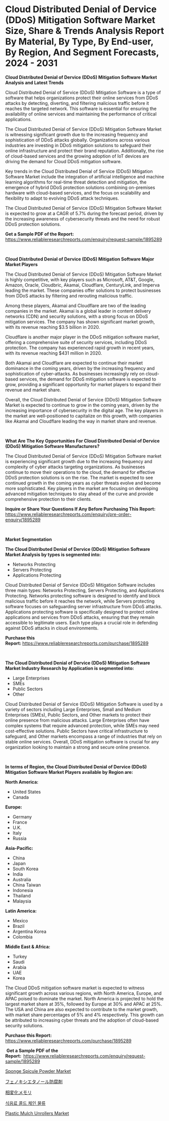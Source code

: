 <p><h1>Cloud Distributed Denial of Dervice (DDoS) Mitigation Software Market Size, Share & Trends Analysis Report By Material, By Type, By End-user, By Region, And Segment Forecasts, 2024 - 2031</h1></p><p><strong>Cloud Distributed Denial of Dervice (DDoS) Mitigation Software Market Analysis and Latest Trends</strong></p>
<p><p>Cloud Distributed Denial of Service (DDoS) Mitigation Software is a type of software that helps organizations protect their online services from DDoS attacks by detecting, diverting, and filtering malicious traffic before it reaches the targeted network. This software is essential for ensuring the availability of online services and maintaining the performance of critical applications.</p><p>The Cloud Distributed Denial of Service (DDoS) Mitigation Software Market is witnessing significant growth due to the increasing frequency and sophistication of DDoS attacks globally. Organizations across various industries are investing in DDoS mitigation solutions to safeguard their online infrastructure and protect their brand reputation. Additionally, the rise of cloud-based services and the growing adoption of IoT devices are driving the demand for Cloud DDoS mitigation software.</p><p>Key trends in the Cloud Distributed Denial of Service (DDoS) Mitigation Software Market include the integration of artificial intelligence and machine learning algorithms for real-time threat detection and mitigation, the emergence of hybrid DDoS protection solutions combining on-premises hardware with cloud-based services, and the focus on scalability and flexibility to adapt to evolving DDoS attack techniques.</p><p>The Cloud Distributed Denial of Service (DDoS) Mitigation Software Market is expected to grow at a CAGR of 5.7% during the forecast period, driven by the increasing awareness of cybersecurity threats and the need for robust DDoS protection solutions.</p></p>
<p><strong>Get a Sample PDF of the Report:&nbsp;</strong> <a href="https://www.reliableresearchreports.com/enquiry/request-sample/1895289">https://www.reliableresearchreports.com/enquiry/request-sample/1895289</a></p>
<p>&nbsp;</p>
<p><strong>Cloud Distributed Denial of Dervice (DDoS) Mitigation Software Major Market Players</strong></p>
<p><p>The Cloud Distributed Denial of Service (DDoS) Mitigation Software Market is highly competitive, with key players such as Microsoft, AT&T, Google, Amazon, Oracle, Cloudbric, Akamai, Cloudflare, CenturyLink, and Imperva leading the market. These companies offer solutions to protect businesses from DDoS attacks by filtering and rerouting malicious traffic.</p><p>Among these players, Akamai and Cloudflare are two of the leading companies in the market. Akamai is a global leader in content delivery networks (CDN) and security solutions, with a strong focus on DDoS mitigation services. The company has shown significant market growth, with its revenue reaching $3.5 billion in 2020.</p><p>Cloudflare is another major player in the DDoS mitigation software market, offering a comprehensive suite of security services, including DDoS protection. The company has experienced rapid growth in recent years, with its revenue reaching $431 million in 2020.</p><p>Both Akamai and Cloudflare are expected to continue their market dominance in the coming years, driven by the increasing frequency and sophistication of cyber-attacks. As businesses increasingly rely on cloud-based services, the demand for DDoS mitigation software is expected to grow, providing a significant opportunity for market players to expand their revenue and market share.</p><p>Overall, the Cloud Distributed Denial of Service (DDoS) Mitigation Software Market is expected to continue to grow in the coming years, driven by the increasing importance of cybersecurity in the digital age. The key players in the market are well-positioned to capitalize on this growth, with companies like Akamai and Cloudflare leading the way in market share and revenue.</p></p>
<p>&nbsp;</p>
<p><strong>What Are The Key Opportunities For Cloud Distributed Denial of Dervice (DDoS) Mitigation Software Manufacturers?</strong></p>
<p><p>The Cloud Distributed Denial of Service (DDoS) Mitigation Software market is experiencing significant growth due to the increasing frequency and complexity of cyber attacks targeting organizations. As businesses continue to move their operations to the cloud, the demand for effective DDoS protection solutions is on the rise. The market is expected to see continued growth in the coming years as cyber threats evolve and become more sophisticated. Key players in the market are focusing on developing advanced mitigation techniques to stay ahead of the curve and provide comprehensive protection to their clients.</p></p>
<p><strong>Inquire or Share Your Questions If Any Before Purchasing This Report:</strong> <a href="https://www.reliableresearchreports.com/enquiry/pre-order-enquiry/1895289">https://www.reliableresearchreports.com/enquiry/pre-order-enquiry/1895289</a></p>
<p>&nbsp;</p>
<p><strong>Market Segmentation</strong></p>
<p><strong>The Cloud Distributed Denial of Dervice (DDoS) Mitigation Software Market Analysis by types is segmented into:</strong></p>
<p><ul><li>Networks Protecting</li><li>Servers Protecting</li><li>Applications Protecting</li></ul></p>
<p><p>Cloud Distributed Denial of Service (DDoS) Mitigation Software includes three main types: Networks Protecting, Servers Protecting, and Applications Protecting. Networks protecting software is designed to identify and block malicious traffic before it reaches the network, while Servers protecting software focuses on safeguarding server infrastructure from DDoS attacks. Applications protecting software is specifically designed to protect online applications and services from DDoS attacks, ensuring that they remain accessible to legitimate users. Each type plays a crucial role in defending against DDoS attacks in cloud environments.</p></p>
<p><strong>Purchase this Report:&nbsp;</strong><a href="https://www.reliableresearchreports.com/purchase/1895289">https://www.reliableresearchreports.com/purchase/1895289</a></p>
<p>&nbsp;</p>
<p><strong>The Cloud Distributed Denial of Dervice (DDoS) Mitigation Software Market Industry Research by Application is segmented into:</strong></p>
<p><ul><li>Large Enterprises</li><li>SMEs</li><li>Public Sectors</li><li>Other</li></ul></p>
<p><p>Cloud Distributed Denial of Service (DDoS) Mitigation Software is used by a variety of sectors including Large Enterprises, Small and Medium Enterprises (SMEs), Public Sectors, and Other markets to protect their online presence from malicious attacks. Large Enterprises often have complex systems that require advanced protection, while SMEs may need cost-effective solutions. Public Sectors have critical infrastructure to safeguard, and Other markets encompass a range of industries that rely on stable online services. Overall, DDoS mitigation software is crucial for any organization looking to maintain a strong and secure online presence.</p></p>
<p>&nbsp;</p>
<p><strong>In terms of Region, the Cloud Distributed Denial of Dervice (DDoS) Mitigation Software Market Players available by Region are:</strong></p>
<p>
    <p> <strong> North America: </strong>
        <ul>
            <li>United States</li>
            <li>Canada</li>
        </ul>
        </p> 
    <p> <strong> Europe: </strong>
        <ul>
            <li>Germany</li>
            <li>France</li>
            <li>U.K.</li>
            <li>Italy</li>
            <li>Russia</li>
        </ul>
        </p> 
    <p> <strong> Asia-Pacific: </strong>
        <ul>
            <li>China</li>
            <li>Japan</li>
            <li>South Korea</li>
            <li>India</li>
            <li>Australia</li>
            <li>China Taiwan</li>
            <li>Indonesia</li>
            <li>Thailand</li>
            <li>Malaysia</li>
        </ul>
        </p> 
    <p> <strong> Latin America: </strong>
        <ul>
            <li>Mexico</li>
            <li>Brazil</li>
            <li>Argentina Korea</li>
            <li>Colombia</li>
        </ul>
        </p> 
    <p> <strong> Middle East & Africa: </strong>
        <ul>
            <li>Turkey</li>
            <li>Saudi</li>
            <li>Arabia</li>
            <li>UAE</li>
            <li>Korea</li>
        </ul>
    </p>
    </p>
<p><p>The Cloud DDoS mitigation software market is expected to witness significant growth across various regions, with North America, Europe, and APAC poised to dominate the market. North America is projected to hold the largest market share at 35%, followed by Europe at 30% and APAC at 25%. The USA and China are also expected to contribute to the market growth, with market share percentages of 5% and 4% respectively. This growth can be attributed to increasing cyber threats and the adoption of cloud-based security solutions.</p></p>
<p><strong>Purchase this Report: </strong><a href="https://www.reliableresearchreports.com/purchase/1895289">https://www.reliableresearchreports.com/purchase/1895289</a></p>
<p>&nbsp;<strong>Get a Sample PDF of the Report:&nbsp;&nbsp;</strong><a href="https://www.reliableresearchreports.com/enquiry/request-sample/1895289">https://www.reliableresearchreports.com/enquiry/request-sample/1895289</a></p>
<p><strong></strong></p>
<p><p><a href="https://view.publitas.com/reportprime-1/sponge-spicule-powder-market-analysis-examines-its-scope-on-growth-opportunities-and-forecasted-trends-spanning-from-2024-to-2031/">Sponge Spicule Powder Market</a></p><p><a href="https://medium.com/@klr1591/%E3%83%95%E3%82%A7%E3%83%8E%E3%82%AD%E3%82%B7%E3%82%A8%E3%82%BF%E3%83%8E%E3%83%BC%E3%83%AB%E4%BF%9D%E5%AD%98%E6%96%99%E5%B8%82%E5%A0%B4%E3%83%AC%E3%83%9D%E3%83%BC%E3%83%88%E3%81%AF-%E3%81%93%E3%81%AE%E5%B8%82%E5%A0%B4%E3%81%AE%E6%9C%80%E6%96%B0%E3%81%AE%E3%83%88%E3%83%AC%E3%83%B3%E3%83%89%E3%81%A8%E6%88%90%E9%95%B7%E6%A9%9F%E4%BC%9A%E3%82%92%E6%98%8E%E3%82%89%E3%81%8B%E3%81%AB%E3%81%97%E3%81%A6%E3%81%84%E3%81%BE%E3%81%99-678adf5f82b5">フェノキシエタノール防腐剤</a></p><p><a href="https://medium.com/@klr1591/%E3%83%95%E3%82%A7%E3%83%BC%E3%82%BA%E3%83%81%E3%82%A7%E3%83%B3%E3%82%B8%E3%83%A1%E3%83%A2%E3%83%AA%E5%B8%82%E5%A0%B4-%E5%B8%82%E5%A0%B4cagr-%E5%B8%82%E5%A0%B4%E5%8B%95%E5%90%91-%E3%81%8A%E3%82%88%E3%81%B3%E6%88%90%E9%95%B7%E6%88%A6%E7%95%A5%E3%81%AB%E9%96%A2%E3%81%99%E3%82%8B%E6%83%85%E5%A0%B1-6fc9bc49230a">相変化メモリ</a></p><p><a href="https://medium.com/@skyleitney456456/%EC%8B%9D%ED%92%88-%EB%B0%8F-%EC%9D%8C%EB%A3%8C-%EB%83%89%EC%9E%A5-%EB%AC%BC%EB%A5%98%EC%8B%9C%EC%9E%A5-%EA%B7%9C%EB%AA%A8%EB%8A%94-%EA%B8%80%EB%A1%9C%EB%B2%8C-%EC%82%B0%EC%97%85%EC%97%90%EC%84%9C-%EC%B5%9C%EC%A0%81%EC%9D%98-%EB%A7%88%EC%BC%80%ED%8C%85-%EC%B1%84%EB%84%90%EC%9D%84-%EB%82%98%ED%83%80%EB%83%85%EB%8B%88%EB%8B%A4-e94a6a86ed37">식음료 콜드 체인 물류</a></p><p><a href="https://metal-farmhouse-e95.notion.site/Insights-into-Plastic-Mulch-Unrollers-Market-Size-Analysing-Market-Share-Trends-and-Growth-from-2-999bb78035a742a3ad5fbeee325c4b7a">Plastic Mulch Unrollers Market</a></p></p>